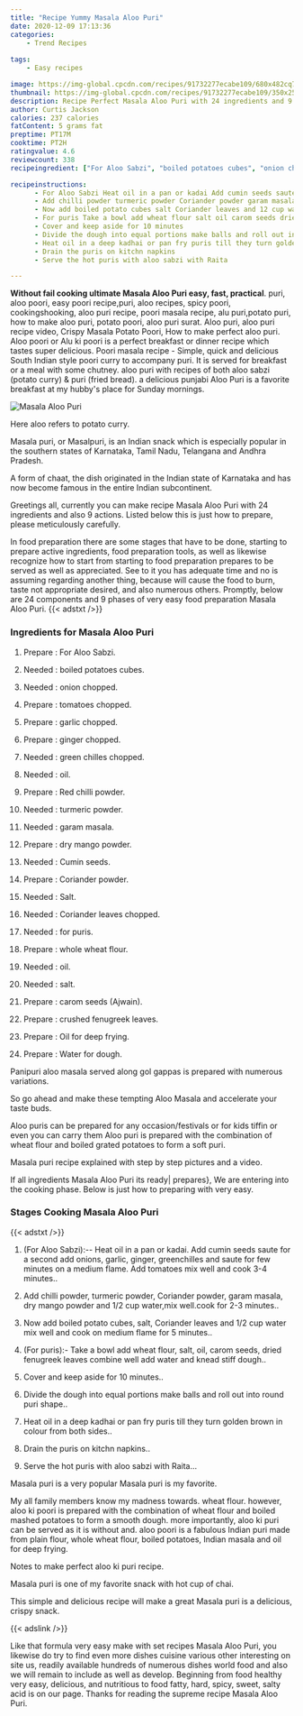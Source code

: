 ```yaml
---
title: "Recipe Yummy Masala Aloo Puri"
date: 2020-12-09 17:13:36
categories:
    - Trend Recipes
    
tags:
    - Easy recipes

image: https://img-global.cpcdn.com/recipes/91732277ecabe109/680x482cq70/masala-aloo-puri-recipe-main-photo.jpg
thumbnail: https://img-global.cpcdn.com/recipes/91732277ecabe109/350x250cq70/masala-aloo-puri-recipe-main-photo.jpg
description: Recipe Perfect Masala Aloo Puri with 24 ingredients and 9 stages of easy cooking.
author: Curtis Jackson
calories: 237 calories
fatContent: 5 grams fat
preptime: PT17M
cooktime: PT2H
ratingvalue: 4.6
reviewcount: 338
recipeingredient: ["For Aloo Sabzi", "boiled potatoes cubes", "onion chopped", "tomatoes chopped", "garlic chopped", "ginger chopped", "green chilles chopped", "oil", "Red chilli powder", "turmeric powder", "garam masala", "dry mango powder", "Cumin seeds", "Coriander powder", "Salt", "Coriander leaves chopped", "for puris", "whole wheat flour", "oil", "salt", "carom seeds Ajwain", "crushed fenugreek leaves", "Oil for deep frying", "Water for dough"]

recipeinstructions: 
      - For Aloo Sabzi Heat oil in a pan or kadai Add cumin seeds saute for a second add onions garlic ginger greenchilles and saute for few minutes on a medium flame Add tomatoes mix well and cook 34 minutes 
      - Add chilli powder turmeric powder Coriander powder garam masala dry mango powder and 12 cup watermix wellcook for 23 minutes 
      - Now add boiled potato cubes salt Coriander leaves and 12 cup water mix well and cook on medium flame for 5 minutes 
      - For puris Take a bowl add wheat flour salt oil carom seeds dried fenugreek leaves combine well add water and knead stiff dough 
      - Cover and keep aside for 10 minutes 
      - Divide the dough into equal portions make balls and roll out into round puri shape 
      - Heat oil in a deep kadhai or pan fry puris till they turn golden brown in colour from both sides 
      - Drain the puris on kitchn napkins 
      - Serve the hot puris with aloo sabzi with Raita

---
```




**Without fail cooking ultimate Masala Aloo Puri easy, fast, practical**. puri, aloo poori, easy poori recipe,puri, aloo recipes, spicy poori, cookingshooking, aloo puri recipe, poori masala recipe, alu puri,potato puri, how to make aloo puri, potato poori, aloo puri surat. Aloo puri, aloo puri recipe video, Crispy Masala Potato Poori, How to make perfect aloo puri. Aloo poori or Alu ki poori is a perfect breakfast or dinner recipe which tastes super delicious. Poori masala recipe - Simple, quick and delicious South Indian style poori curry to accompany puri. It is served for breakfast or a meal with some chutney. aloo puri with recipes of both aloo sabzi (potato curry) &amp; puri (fried bread). a delicious punjabi Aloo Puri is a favorite breakfast at my hubby&#39;s place for Sunday mornings.


![Masala Aloo Puri](https://img-global.cpcdn.com/recipes/91732277ecabe109/680x482cq70/masala-aloo-puri-recipe-main-photo.jpg "Masala Aloo Puri")



Here aloo refers to potato curry.

Masala puri, or Masalpuri, is an Indian snack which is especially popular in the southern states of Karnataka, Tamil Nadu, Telangana and Andhra Pradesh.

A form of chaat, the dish originated in the Indian state of Karnataka and has now become famous in the entire Indian subcontinent.


Greetings all, currently you can make recipe Masala Aloo Puri with 24 ingredients and also 9 actions. Listed below this is just how to prepare, please meticulously carefully.

In food preparation there are some stages that have to be done, starting to prepare active ingredients, food preparation tools, as well as likewise recognize how to start from starting to food preparation prepares to be served as well as appreciated. See to it you has adequate time and no is assuming regarding another thing, because will cause the food to burn, taste not appropriate desired, and also numerous others. Promptly, below are 24 components and 9 phases of very easy food preparation Masala Aloo Puri.
{{< adstxt />}}

### Ingredients for Masala Aloo Puri


1. Prepare  : For Aloo Sabzi.

1. Needed  : boiled potatoes cubes.

1. Needed  : onion chopped.

1. Prepare  : tomatoes chopped.

1. Prepare  : garlic chopped.

1. Prepare  : ginger chopped.

1. Needed  : green chilles chopped.

1. Needed  : oil.

1. Prepare  : Red chilli powder.

1. Needed  : turmeric powder.

1. Needed  : garam masala.

1. Prepare  : dry mango powder.

1. Needed  : Cumin seeds.

1. Prepare  : Coriander powder.

1. Needed  : Salt.

1. Needed  : Coriander leaves chopped.

1. Needed  : for puris.

1. Prepare  : whole wheat flour.

1. Needed  : oil.

1. Needed  : salt.

1. Prepare  : carom seeds (Ajwain).

1. Prepare  : crushed fenugreek leaves.

1. Prepare  : Oil for deep frying.

1. Prepare  : Water for dough.


Panipuri aloo masala served along gol gappas is prepared with numerous variations.

So go ahead and make these tempting Aloo Masala and accelerate your taste buds.

Aloo puris can be prepared for any occasion/festivals or for kids tiffin or even you can carry them Aloo puri is prepared with the combination of wheat flour and boiled grated potatoes to form a soft puri.

Masala puri recipe explained with step by step pictures and a video.


If all ingredients Masala Aloo Puri its ready| prepares}, We are entering into the cooking phase. Below is just how to preparing with very easy.

### Stages Cooking Masala Aloo Puri

{{< adstxt />}}


1. (For Aloo Sabzi):-- Heat oil in a pan or kadai. Add cumin seeds saute for a second add onions, garlic, ginger, greenchilles and saute for few minutes on a medium flame. Add tomatoes mix well and cook 3-4 minutes..



1. Add chilli powder, turmeric powder, Coriander powder, garam masala, dry mango powder and 1/2 cup water,mix well.cook for 2-3 minutes..



1. Now add boiled potato cubes, salt, Coriander leaves and 1/2 cup water mix well and cook on medium flame for 5 minutes..



1. (For puris):- Take a bowl add wheat flour, salt, oil, carom seeds, dried fenugreek leaves combine well add water and knead stiff dough..



1. Cover and keep aside for 10 minutes..



1. Divide the dough into equal portions make balls and roll out into round puri shape..



1. Heat oil in a deep kadhai or pan fry puris till they turn golden brown in colour from both sides..



1. Drain the puris on kitchn napkins..



1. Serve the hot puris with aloo sabzi with Raita...




Masala puri is a very popular Masala puri is my favorite.

My all family members know my madness towards. wheat flour. however, aloo ki poori is prepared with the combination of wheat flour and boiled mashed potatoes to form a smooth dough. more importantly, aloo ki puri can be served as it is without and. aloo poori is a fabulous Indian puri made from plain flour, whole wheat flour, boiled potatoes, Indian masala and oil for deep frying.

Notes to make perfect aloo ki puri recipe.

Masala puri is one of my favorite snack with hot cup of chai.

This simple and delicious recipe will make a great Masala puri is a delicious, crispy snack.


{{< adslink />}}

Like that formula very easy make with set recipes Masala Aloo Puri, you likewise do try to find even more dishes cuisine various other interesting on site us, readily available hundreds of numerous dishes world food and also we will remain to include as well as develop. Beginning from food healthy very easy, delicious, and nutritious to food fatty, hard, spicy, sweet, salty acid is on our page. Thanks for reading the supreme recipe Masala Aloo Puri.
